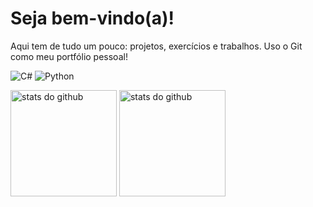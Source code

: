 <h1 align="left">Seja bem-vindo(a)!</h1>

<p align="left">
Aqui tem de tudo um pouco: projetos, exercícios e trabalhos. 
Uso o Git como meu portfólio pessoal!
</p>

<!-- Badges de stacks principais -->
<p>
  <img alt="C#"        src="https://img.shields.io/badge/C%23-239120?logo=csharp&logoColor=fff&style=for-the-badge">
  <img alt="Python"    src="https://img.shields.io/badge/Python-3776AB?logo=python&logoColor=fff&style=for-the-badge">
</p>

<div>
  <img src="https://github-readme-stats.vercel.app/api?username=fcrusco&show_icons=true&theme=radical&rank_icon=github" height="170" alt="stats do github"/>  
  <img src="https://github-readme-stats.vercel.app/api/top-langs/?username=fcrusco&layout=compact&theme=radical" height="170" alt="stats do github"/>
</div>

